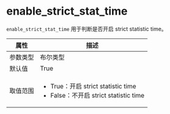 # enable_strict_stat_time

`enable_strict_stat_time` 用于判断是否开启 strict statistic time。

|  属性    | 描述     |
|----------|---------|
| 参数类型 |   布尔类型      |
| 默认值   | True     |
| 取值范围 | <ul><li>True：开启 strict statistic time</li><li>False：不开启 strict statistic time</li></ul>  |

